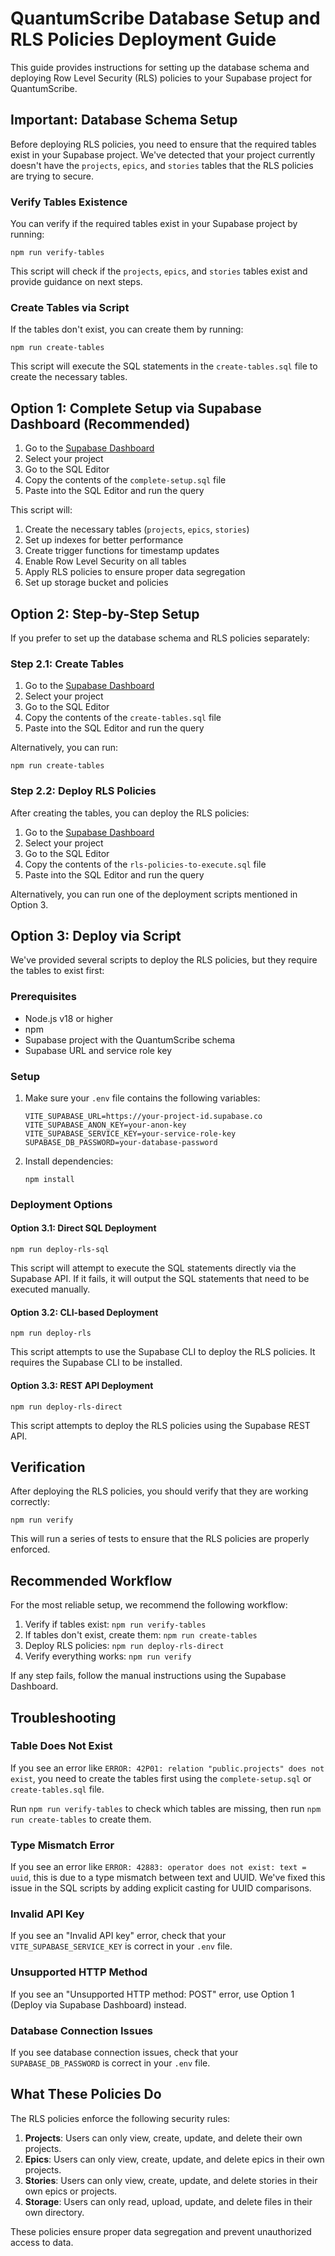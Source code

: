 # QuantumScribe Database Setup and RLS Policies Deployment Guide

This guide provides instructions for setting up the database schema and deploying Row Level Security (RLS) policies to your Supabase project for QuantumScribe.

## Important: Database Schema Setup

Before deploying RLS policies, you need to ensure that the required tables exist in your Supabase project. We've detected that your project currently doesn't have the `projects`, `epics`, and `stories` tables that the RLS policies are trying to secure.

### Verify Tables Existence

You can verify if the required tables exist in your Supabase project by running:

```
npm run verify-tables
```

This script will check if the `projects`, `epics`, and `stories` tables exist and provide guidance on next steps.

### Create Tables via Script

If the tables don't exist, you can create them by running:

```
npm run create-tables
```

This script will execute the SQL statements in the `create-tables.sql` file to create the necessary tables.

## Option 1: Complete Setup via Supabase Dashboard (Recommended)

1. Go to the [Supabase Dashboard](https://app.supabase.com)
2. Select your project
3. Go to the SQL Editor
4. Copy the contents of the `complete-setup.sql` file
5. Paste into the SQL Editor and run the query

This script will:
1. Create the necessary tables (`projects`, `epics`, `stories`)
2. Set up indexes for better performance
3. Create trigger functions for timestamp updates
4. Enable Row Level Security on all tables
5. Apply RLS policies to ensure proper data segregation
6. Set up storage bucket and policies

## Option 2: Step-by-Step Setup

If you prefer to set up the database schema and RLS policies separately:

### Step 2.1: Create Tables

1. Go to the [Supabase Dashboard](https://app.supabase.com)
2. Select your project
3. Go to the SQL Editor
4. Copy the contents of the `create-tables.sql` file
5. Paste into the SQL Editor and run the query

Alternatively, you can run:
```
npm run create-tables
```

### Step 2.2: Deploy RLS Policies

After creating the tables, you can deploy the RLS policies:

1. Go to the [Supabase Dashboard](https://app.supabase.com)
2. Select your project
3. Go to the SQL Editor
4. Copy the contents of the `rls-policies-to-execute.sql` file
5. Paste into the SQL Editor and run the query

Alternatively, you can run one of the deployment scripts mentioned in Option 3.

## Option 3: Deploy via Script

We've provided several scripts to deploy the RLS policies, but they require the tables to exist first:

### Prerequisites

- Node.js v18 or higher
- npm
- Supabase project with the QuantumScribe schema
- Supabase URL and service role key

### Setup

1. Make sure your `.env` file contains the following variables:
   ```
   VITE_SUPABASE_URL=https://your-project-id.supabase.co
   VITE_SUPABASE_ANON_KEY=your-anon-key
   VITE_SUPABASE_SERVICE_KEY=your-service-role-key
   SUPABASE_DB_PASSWORD=your-database-password
   ```

2. Install dependencies:
   ```
   npm install
   ```

### Deployment Options

#### Option 3.1: Direct SQL Deployment

```
npm run deploy-rls-sql
```

This script will attempt to execute the SQL statements directly via the Supabase API. If it fails, it will output the SQL statements that need to be executed manually.

#### Option 3.2: CLI-based Deployment

```
npm run deploy-rls
```

This script attempts to use the Supabase CLI to deploy the RLS policies. It requires the Supabase CLI to be installed.

#### Option 3.3: REST API Deployment

```
npm run deploy-rls-direct
```

This script attempts to deploy the RLS policies using the Supabase REST API.

## Verification

After deploying the RLS policies, you should verify that they are working correctly:

```
npm run verify
```

This will run a series of tests to ensure that the RLS policies are properly enforced.

## Recommended Workflow

For the most reliable setup, we recommend the following workflow:

1. Verify if tables exist: `npm run verify-tables`
2. If tables don't exist, create them: `npm run create-tables`
3. Deploy RLS policies: `npm run deploy-rls-direct`
4. Verify everything works: `npm run verify`

If any step fails, follow the manual instructions using the Supabase Dashboard.

## Troubleshooting

### Table Does Not Exist

If you see an error like `ERROR: 42P01: relation "public.projects" does not exist`, you need to create the tables first using the `complete-setup.sql` or `create-tables.sql` file.

Run `npm run verify-tables` to check which tables are missing, then run `npm run create-tables` to create them.

### Type Mismatch Error

If you see an error like `ERROR: 42883: operator does not exist: text = uuid`, this is due to a type mismatch between text and UUID. We've fixed this issue in the SQL scripts by adding explicit casting for UUID comparisons.

### Invalid API Key

If you see an "Invalid API key" error, check that your `VITE_SUPABASE_SERVICE_KEY` is correct in your `.env` file.

### Unsupported HTTP Method

If you see an "Unsupported HTTP method: POST" error, use Option 1 (Deploy via Supabase Dashboard) instead.

### Database Connection Issues

If you see database connection issues, check that your `SUPABASE_DB_PASSWORD` is correct in your `.env` file.

## What These Policies Do

The RLS policies enforce the following security rules:

1. **Projects**: Users can only view, create, update, and delete their own projects.
2. **Epics**: Users can only view, create, update, and delete epics in their own projects.
3. **Stories**: Users can only view, create, update, and delete stories in their own epics or projects.
4. **Storage**: Users can only read, upload, update, and delete files in their own directory.

These policies ensure proper data segregation and prevent unauthorized access to data. 